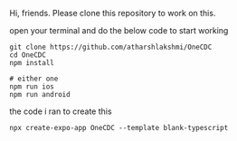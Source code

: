 Hi, friends. Please clone this repository to work on this. 

open your terminal and do the below code to start working
```
git clone https://github.com/atharshlakshmi/OneCDC
cd OneCDC
npm install

# either one
npm run ios
npm run android
```


the code i ran to create this
```
npx create-expo-app OneCDC --template blank-typescript 
```
